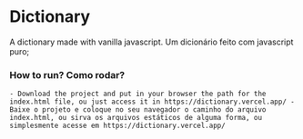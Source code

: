 # Dictionary

A dictionary made with vanilla javascript. Um dicionário feito com javascript puro;

### How to run? Como rodar?
    - Download the project and put in your browser the path for the index.html file, ou just access it in https://dictionary.vercel.app/ - Baixe o projeto e coloque no seu navegador o caminho do arquivo index.html, ou sirva os arquivos estáticos de alguma forma, ou simplesmente acesse em https://dictionary.vercel.app/

